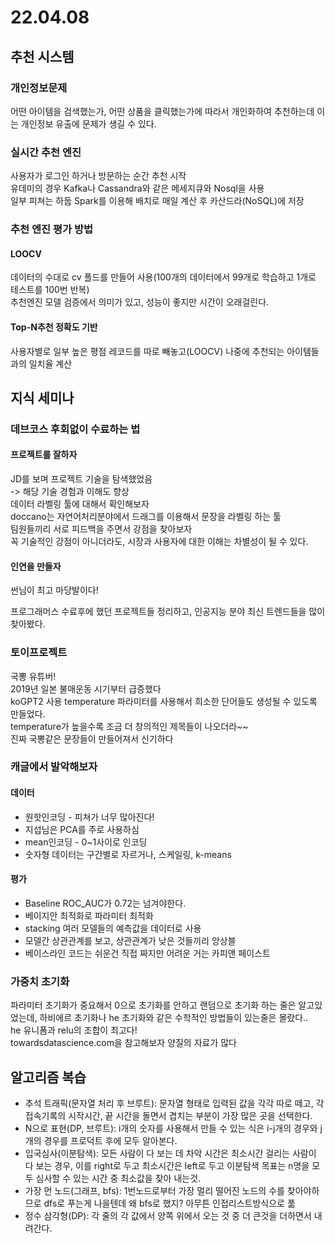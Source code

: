 # 22.04.08
## 추천 시스템
### 개인정보문제
어떤 아이템을 검색했는가, 어떤 상품을 클릭했는가에 따라서 개인화하여 추천하는데 이는 개인정보 유출에 문제가 생길 수 있다.  

### 실시간 추천 엔진
사용자가 로그인 하거나 방문하는 순간 추천 시작  
유데미의 경우 Kafka나 Cassandra와 같은 메세지큐와 Nosql을 사용  
일부 피쳐는 하둡 Spark를 이용해 배치로 매일 계산 후 카산드라(NoSQL)에 저장  

### 추천 엔진 평가 방법
#### LOOCV  
데이터의 수대로 cv 폴드를 만들어 사용(100개의 데이터에서 99개로 학습하고 1개로 테스트를 100번 반복)  
추천엔진 모델 검증에서 의미가 있고, 성능이 좋지만 시간이 오래걸린다.  

#### Top-N추천 정확도 기반
사용자별로 일부 높은 평점 레코드를 따로 빼놓고(LOOCV) 나중에 추천되는 아이템들과의 일치율 계산  

## 지식 세미나
### 데브코스 후회없이 수료하는 법
#### 프로젝트를 잘하자
JD를 보며 프로젝트 기술을 탐색했었음  
-> 해당 기술 경험과 이해도 향상  
데이터 라벨링 툴에 대해서 확인해보자  
doccano는 자연어처리분야에서 드래그를 이용해서 문장을 라벨링 하는 툴  
팀원들끼리 서로 피드백을 주면서 강점을 찾아보자  
꼭 기술적인 강점이 아니더라도, 시장과 사용자에 대한 이해는 차별성이 될 수 있다.  

#### 인연을 만들자
썬님이 최고 마당발이다!  

프로그래머스 수료후에 했던 프로젝트들 정리하고, 인공지능 분야 최신 트렌드들을 많이 찾아봤다.  

### 토이프로젝트 
국뽕 유튜버!  
2019년 일본 불매운동 시기부터 급증했다  
koGPT2 사용 temperature 파라미터를 사용해서 희소한 단어들도 생성될 수 있도록 만들었다.  
temperature가 높을수록 조금 더 창의적인 제목들이 나오더라~~  
진짜 국뽕같은 문장들이 만들어져서 신기하다  

### 캐글에서 발악해보자
#### 데이터
- 원핫인코딩 - 피쳐가 너무 많아진다!  
- 지섭님은 PCA를 주로 사용하심  
- mean인코딩 - 0~1사이로 인코딩  
- 숫자형 데이터는 구간별로 자르거나, 스케일링, k-means  
#### 평가
- Baseline ROC_AUC가 0.72는 넘겨야한다.  
- 베이지안 최적화로 파라미터 최적화  
- stacking 여러 모델들의 예측값을 데이터로 사용  
- 모델간 상관관계를 보고, 상관관계가 낮은 것들끼리 앙상블  
- 베이스라인 코드는 쉬운건 직접 짜지만 어려운 거는 카피앤 페이스트

### 가중치 초기화
파라미터 초기화가 중요해서 0으로 초기화를 안하고 랜덤으로 초기화 하는 줄은 알고있었는데, 하비에르 초기화나 he 초기화와 같은 수학적인 방법들이 있는줄은 몰랐다..  
he 유니폼과 relu의 조합이 최고다!  
towardsdatascience.com을 참고해보자 양질의 자료가 많다  


## 알고리즘 복습
- 추석 트래픽(문자열 처리 후 브루트): 문자열 형태로 입력된 값을 각각 따로 떼고, 각 접속기록의 시작시간, 끝 시간을 돌면서 겹치는 부분이 가장 많은 곳을 선택한다.  
- N으로 표현(DP, 브루트): i개의 숫자를 사용해서 만들 수 있는 식은 i-j개의 경우와 j개의 경우를 프로덕트 후에 모두 알아본다.  
- 입국심사(이분탐색): 모든 사람이 다 보는 데 차악 시간은 최소시간 걸리는 사람이 다 보는 경우, 이를 right로 두고 최소시간은 left로 두고 이분탐색 목표는 n명을 모두 심사할 수 있는 시간 중 최소값을 찾아 내는것.  
- 가장 먼 노드(그래프, bfs): 1번노드로부터 가장 멀리 떨어진 노드의 수를 찾아야하므로 dfs로 푸는게 나을텐데 왜 bfs로 했지? 아무튼 인접리스트방식으로 풂
- 정수 삼각형(DP): 각 줄의 각 값에서 양쪽 위에서 오는 것 중 더 큰것을 더하면서 내려간다.  